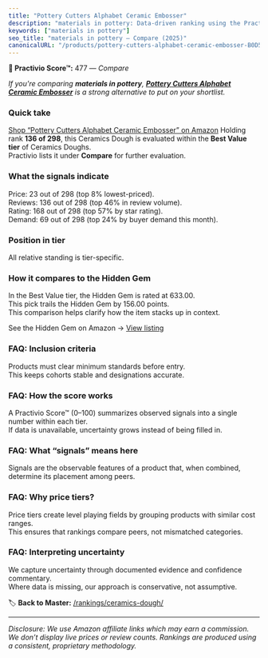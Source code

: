```yaml
---
title: "Pottery Cutters Alphabet Ceramic Embosser"
description: "materials in pottery: Data-driven ranking using the Practivio Score™. Positioned by quality, value, demand, findability, momentum."
keywords: ["materials in pottery"]
seo_title: "materials in pottery — Compare (2025)"
canonicalURL: "/products/pottery-cutters-alphabet-ceramic-embosser-B0D5XH5XLL/"
---
```


**🛒 Practivio Score™:** 477 — _Compare_


*If you're comparing **materials in pottery**, **[Pottery Cutters Alphabet Ceramic Embosser](https://www.amazon.com/dp/B0D5XH5XLL?tag=practivio-20)** is a strong alternative to put on your shortlist.*
### Quick take
[Shop “Pottery Cutters Alphabet Ceramic Embosser” on Amazon](https://www.amazon.com/dp/B0D5XH5XLL?tag=practivio-20)
Holding rank **136 of 298**, this Ceramics Dough is evaluated within the **Best Value tier** of Ceramics Doughs.  
Practivio lists it under **Compare** for further evaluation.

### What the signals indicate
Price: 23 out of 298 (top 8% lowest-priced).  
Reviews: 136 out of 298 (top 46% in review volume).  
Rating: 168 out of 298 (top 57% by star rating).  
Demand: 69 out of 298 (top 24% by buyer demand this month).

### Position in tier
All relative standing is tier-specific.

### How it compares to the Hidden Gem
In the Best Value tier, the Hidden Gem is rated at 633.00.  
This pick trails the Hidden Gem by 156.00 points.  
This comparison helps clarify how the item stacks up in context.  

See the Hidden Gem on Amazon → [View listing](https://www.amazon.com/dp/B001HZJNE6?tag=practivio-20)

### FAQ: Inclusion criteria
Products must clear minimum standards before entry.  
This keeps cohorts stable and designations accurate.

### FAQ: How the score works
A Practivio Score™ (0–100) summarizes observed signals into a single number within each tier.  
If data is unavailable, uncertainty grows instead of being filled in.

### FAQ: What “signals” means here
Signals are the observable features of a product that, when combined, determine its placement among peers.

### FAQ: Why price tiers?
Price tiers create level playing fields by grouping products with similar cost ranges.  
This ensures that rankings compare peers, not mismatched categories.

### FAQ: Interpreting uncertainty
We capture uncertainty through documented evidence and confidence commentary.  
Where data is missing, our approach is conservative, not assumptive.

<!-- Missing template for Compare/CompareWithinPriceClass -->


🏷️ **Back to Master:** [/rankings/ceramics-dough/](/rankings/ceramics-dough/)

---
_Disclosure: We use Amazon affiliate links which may earn a commission. We don’t display live prices or review counts. Rankings are produced using a consistent, proprietary methodology._
